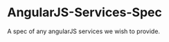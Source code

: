 AngularJS-Services-Spec
=======================

A spec of any angularJS services we wish to provide.

